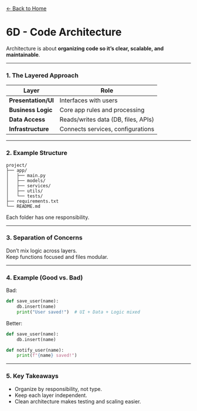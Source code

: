 [← Back to Home](../README.md)

# 6D - Code Architecture

Architecture is about **organizing code so it’s clear, scalable, and maintainable**.

---

### 1. The Layered Approach

| Layer | Role |
|--------|------|
| **Presentation/UI** | Interfaces with users |
| **Business Logic** | Core app rules and processing |
| **Data Access** | Reads/writes data (DB, files, APIs) |
| **Infrastructure** | Connects services, configurations |

---

### 2. Example Structure

```
project/
├── app/
│   ├── main.py
│   ├── models/
│   ├── services/
│   ├── utils/
│   └── tests/
├── requirements.txt
└── README.md
```

Each folder has one responsibility.

---

### 3. Separation of Concerns

Don’t mix logic across layers.  
Keep functions focused and files modular.

---

### 4. Example (Good vs. Bad)

Bad:
```python
def save_user(name):
    db.insert(name)
    print("User saved!")  # UI + Data + Logic mixed
```

Better:
```python
def save_user(name):
    db.insert(name)

def notify_user(name):
    print(f"{name} saved!")
```

---

### 5. Key Takeaways
- Organize by responsibility, not type.  
- Keep each layer independent.  
- Clean architecture makes testing and scaling easier.
